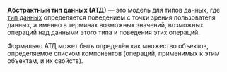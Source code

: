 **Абстрактный тип данных (АТД)** — это модель для типов данных, где [тип данных](тип%20данных) определяется поведением с точки зрения пользователя данных, а именно в терминах возможных значений, возможных операций над данными этого типа и поведения этих операций.

Формально АТД может быть определён как множество объектов, определяемое списком компонентов (операций, применимых к этим объектам, и их свойств).